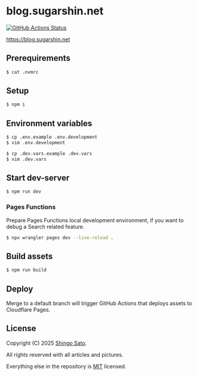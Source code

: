 # blog.sugarshin.net

[![GitHub Actions Status](https://github.com/sugarshin/blog.sugarshin.net/actions/workflows/deploy.yml/badge.svg?branch=main)](https://github.com/sugarshin/blog.sugarshin.net/actions/workflows/deploy.yml?query=branch%3Amain)

https://blog.sugarshin.net

## Prerequirements

```sh
$ cat .nvmrc
```

## Setup

```sh
$ npm i
```

## Environment variables

```sh
$ cp .env.example .env.development
$ vim .env.development

$ cp .dev.vars.example .dev.vars
$ vim .dev.vars
```

## Start dev-server

```sh
$ npm run dev
```

### Pages Functions

Prepare Pages Functions local development environment, if you want to debug a Search related feature.

```sh
$ npx wrangler pages dev --live-reload .
```

## Build assets

```sh
$ npm run build
```

## Deploy

Merge to a default branch will trigger GitHub Actions that deploys assets to Cloudflare Pages.

## License

Copyright (C) 2025 [Shingo Sato](https://sugarshin.net/).

All rights reserved with all articles and pictures.

Everything else in the repository is [MIT](https://sugarshin.mit-license.org/) licensed.
